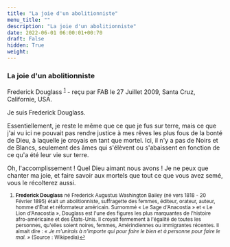 ```yaml
---
title: "La joie d'un abolitionniste"
menu_title: ""
description: "La joie d'un abolitionniste"
date: 2022-06-01 06:00:01+00:70
draft: False
hidden: True
weight:
---
```

### La joie d'un abolitionniste

Frederick Douglass <sup id="a1">[1](#f1)</sup> - reçu par FAB le 27 Juillet 2009, Santa Cruz, Californie, USA.

Je suis Frederick Douglass.

Essentiellement, je reste le même que ce que je fus sur terre, mais ce que j'ai vu ici ne pouvait pas rendre justice à mes rêves les plus fous de la bonté de Dieu, à laquelle je croyais en tant que mortel. Ici, il n'y a pas de Noirs et de Blancs, seulement des âmes qui s'élèvent ou s'abaissent en fonction de ce qu'a été leur vie sur terre.

Oh, l'accomplissement ! Quel Dieu aimant nous avons ! Je ne peux que chanter ma joie, et faire savoir aux mortels que tout ce que vous avez semé, vous le récolterez aussi.
<small>

1. <large id="f1"> **Frederick Douglass** né Frederick Augustus Washington Bailey (né vers 1818 - 20 Février 1895) était un abolitionniste, suffragette des femmes, éditeur, orateur, auteur, homme d'État et réformateur américain. Surnommé « Le Sage d'Anacostia » et « Le Lion d'Anacostia », Douglass est l'une des figures les plus marquantes de l'histoire afro-américaine et des États-Unis. Il croyait fermement à l'égalité de toutes les personnes, qu'elles soient noires, femmes, Amérindiennes ou immigrantes récentes. Il aimait dire : *« Je m'unirais à n'importe qui pour faire le bien et à personne pour faire le mal. »* (Source : Wikipedia)[↩](#a1)
